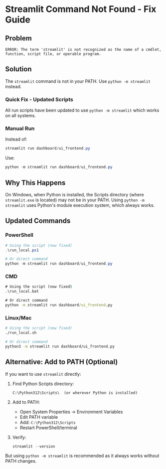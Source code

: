 # Streamlit Command Not Found - Fix Guide

## Problem
```
ERROR: The term 'streamlit' is not recognized as the name of a cmdlet, function, script file, or operable program.
```

## Solution

The `streamlit` command is not in your PATH. Use `python -m streamlit` instead.

### Quick Fix - Updated Scripts

All run scripts have been updated to use `python -m streamlit` which works on all systems.

### Manual Run

Instead of:
```powershell
streamlit run dashboard/ui_frontend.py
```

Use:
```powershell
python -m streamlit run dashboard/ui_frontend.py
```

## Why This Happens

On Windows, when Python is installed, the Scripts directory (where `streamlit.exe` is located) may not be in your PATH. Using `python -m streamlit` uses Python's module execution system, which always works.

## Updated Commands

### PowerShell
```powershell
# Using the script (now fixed)
.\run_local.ps1

# Or direct command
python -m streamlit run dashboard/ui_frontend.py
```

### CMD
```cmd
# Using the script (now fixed)
.\run_local.bat

# Or direct command
python -m streamlit run dashboard/ui_frontend.py
```

### Linux/Mac
```bash
# Using the script (now fixed)
./run_local.sh

# Or direct command
python3 -m streamlit run dashboard/ui_frontend.py
```

## Alternative: Add to PATH (Optional)

If you want to use `streamlit` directly:

1. Find Python Scripts directory:
   ```
   C:\Python312\Scripts\  (or wherever Python is installed)
   ```

2. Add to PATH:
   - Open System Properties → Environment Variables
   - Edit PATH variable
   - Add: `C:\Python312\Scripts`
   - Restart PowerShell/terminal

3. Verify:
   ```powershell
   streamlit --version
   ```

But using `python -m streamlit` is recommended as it always works without PATH changes.

